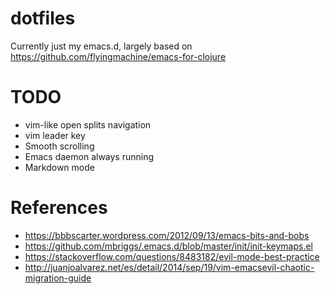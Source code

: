 # dotfiles
Currently just my emacs.d, largely based on https://github.com/flyingmachine/emacs-for-clojure

# TODO
- vim-like open splits navigation
- vim leader key
- Smooth scrolling
- Emacs daemon always running
- Markdown mode

# References
- https://bbbscarter.wordpress.com/2012/09/13/emacs-bits-and-bobs
- https://github.com/mbriggs/.emacs.d/blob/master/init/init-keymaps.el
- https://stackoverflow.com/questions/8483182/evil-mode-best-practice
- http://juanjoalvarez.net/es/detail/2014/sep/19/vim-emacsevil-chaotic-migration-guide
